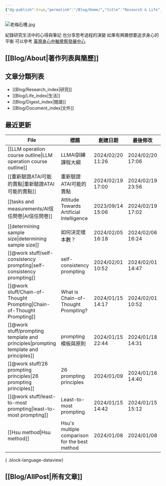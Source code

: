 ```yaml
---
{"dg-publish":true,"permalink":"/Blog/Home/","title":"Research & Life","tags":["blog","gardenEntry","gardenEntry","gardenEntry"],"created":"2023-02-16T00:00:00.000Z","updated":"2024-02-06T23:10"}
---
```



![老梅石槽.jpg](/img/user/Blog/images/%E8%80%81%E6%A2%85%E7%9F%B3%E6%A7%BD.jpg)

紀錄研究生活中的心得與筆記
也分享思考過程的演變
如果有興趣想要追求身心的平衡
可以參考 [臺灣身心中軸覺察發展中心](https://bmaa.tw)

## [[Blog/About\|著作列表與簡歷]]

## 文章分類列表

- [[Blog/Research_index\|研究]]
- [[Blog/Life_index\|生活]]
- [[Blog/Digest_index\|閱讀]]
- [[Blog/Document_index\|文件]]

## 最近更新


<div class="transclusion internal-embed is-loaded"><div class="markdown-embed">





| File                                                                                    | 標題                                            | 創建日期              | 最後修改              | 類別                                                         |
| --------------------------------------------------------------------------------------- | --------------------------------------------- | ----------------- | ----------------- | ---------------------------------------------------------- |
| [[LLM operation course outline\|LLM operation course outline]]                       | LLMAI訓練課程大綱                                   | 2024/02/20  11:26 | 2024/02/20  17:06 | \-                                                         |
| [[重新驗證ATAI可能的賣點\|重新驗證ATAI可能的賣點]]                                                     | 重新驗證ATAI可能的賣點                                 | 2024/02/19  17:00 | 2024/02/19  23:56 | <ul><li>research</li><li>note</li></ul>                    |
| [[tasks and measurements/AI信任問卷\|AI信任問卷]]                                            | Attitude Towards Artificial Intelligence      | 2023/09/14  15:06 | 2024/02/19  17:02 | <ul><li>research</li><li>note</li></ul>                    |
| [[determining sample size\|determining sample size]]                                 | 如何決定樣本數？                                      | 2024/02/05  16:18 | 2024/02/06  16:24 | <ul><li>note</li><li>research</li></ul>                    |
| [[@work stuff/self-consistency prompting\|self-consistency prompting]]               | self-consistency prompting                    | 2024/02/01  10:52 | 2024/02/01  14:47 | \-                                                         |
| [[@work stuff/Chain-of-Thought Prompting\|Chain-of-Thought Prompting]]               | What is Chain-of-Thought Prompting?           | 2024/01/15  14:17 | 2024/02/01  10:52 | \-                                                         |
| [[@work stuff/prompting template and principles\|prompting template and principles]] | prompting 模板與原則                               | 2024/01/15  22:44 | 2024/01/18  14:31 | <ul><li>note</li><li>research</li></ul>                    |
| [[@work stuff/26 prompting principles\|26 prompting principles]]                     | 26 prompting principles                       | 2024/01/09        | 2024/01/16  14:40 | <ul><li>research</li><li>references</li><li>note</li></ul> |
| [[@work stuff/least-to-most prompting\|least-to-most prompting]]                     | Least-to-most prompting                       | 2024/01/15  14:42 | 2024/01/15  15:12 | \-                                                         |
| [[Hsu method\|Hsu method]]                                                           | Hsu's multiple comparison for the best method | 2024/01/08        | 2024/01/08        | <ul><li>research</li><li>note</li></ul>                    |

{ .block-language-dataview}

</div></div>


## [[Blog/AllPost\|所有文章]]
